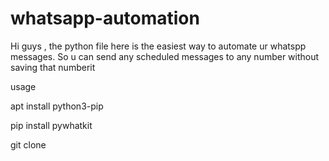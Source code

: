 # whatsapp-automation
Hi guys , the python file here is the easiest way to automate ur whatspp messages. So u can send any  scheduled messages to any number without saving that numberit



usage

apt install python3-pip

pip install pywhatkit

git clone
